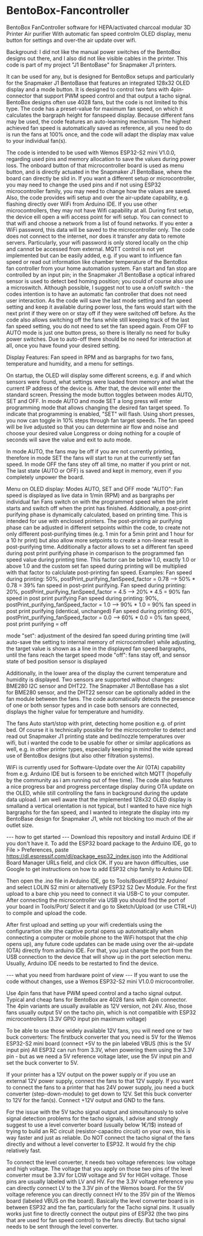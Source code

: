 # BentoBox-Fancontroller
BentoBox FanController software for HEPA/activated charcoal modular 3D Printer Air purifier
With automatic fan speed controlm OLED display, menu button for settings and over-the air update over wifi.

Background: I did not like the manual power switches of the BentoBox designs out there, and I also did not like visible cables in the printer.
This code is part of my project "J1 BentoBase" for Snapmaker J1 printers.

It can be used for any, but is designed for BentoBox setups and particularly for the Snapmaker J1 BentoBase that features an integrated 128x32 OLED display and a mode button.
It is designed to control two fans with 4pin-connector that support PWM speed control and that output a tacho signal. BentoBox designs often use 4028 fans, but the code is not limited to this type.
The code has a preset-value for maximum fan speed, on which it calculates the bargraph height for fanspeed display. 
Because different fans may be used, the code features an auto-learning mechanism. The highest achieved fan speed is automatically saved as reference, all you need to do is run the fans at 100% once, and the code will adapt the display max value to your individual fan(s).

The code is intended to be used with Wemos ESP32-S2 mini V1.0.0, regarding used pins and memory allocation to save the values during power loss. The onboard button of that microcontroller board is used as menu button, and is directly actuated in the Snapmaker J1 BentoBase, where the board can directly be slid in.
If you want a different setup or microcontroller, you may need to change the used pins and if not using ESP32 microcontroller family, you may need to change how the values are saved.
Also, the code provides wifi setup and over the air-update capability, e.g. flashing directly over WiFi from Arduino IDE.
If you use other microcontrollers, they may not have Wifi capability at all.
During first setup, the device eill open a wifi access point for wifi setup. You can connect to that wifi and choose a network from a list of found networks. If you enter a WiFi password, this data will be saved to the microcontroller only.
The code does not connect to the internet, nor does it transfer any data to remote servers. Particularly, your wifi password is only stored locally on the chip and cannot be accessed from external.
MQTT control is not yet implemented but can be easily added, e.g. if you want to influence fan speed or read out information like chamber temperature of the BentoBox fan controller from your home automation system.
Fan start and fan stop are controlled by an input pin; in the Snapmaker J1 BentoBase a optical infrared sensor is used to detect bed homing position; you could of course also use a microswitch.
Although possible, I suggest not to use a on/off switch - the codes intention is to have an automatic fan controller that does not need user interaction. As the code will save the last mode setting and fan speed setting and keep it available during power loss, the fans would start with the next print if they were on or stay off if they were switched off before.
As the code also allows switching off the fans while still keeping track of the last fan speed setting, you do not need to set the fan speed again.
From OFF to AUTO mode is just one button press, so there is literally no need for bulky power switches.
Due to auto-off there should be no need for interaction at all, once you have found your desired setting.


Display Features: 
Fan speed in RPM and as bargraphs for two fans, temperature and humidity, and a menu for settings.

On startup, the OLED will display some different screens, e.g. if and which sensors were found, what settings were loaded from memory and what the current IP address of the device is.
After that, the device will enter the standard screen. Pressing the mode button toggles between modes AUTO, SET and OFF. 
In mode AUTO and mode SET a long press will enter programming mode that allows changing the desired fan target speed.
To indicate that programming is enabled, "SET" will flash. Using short presses, you now can toggle in 10% steps through fan target speeds. The fan speed will be live adjusted so that you can determine air flow and noise and choose your desired value Longpress or doing nothing for a couple of seconds will save the value and exit to auto mode.

In mode AUTO, the fans may be off if you are not currently printing, therefore in mode SET the fans will start to run at the currently set fan speed. In mode OFF the fans stey off all time, no matter if you print or not.
The last state (AUTO or OFF) is saved and kept in memory, even if you completely unpower the board.

Menu on OLED display: Modes AUTO, SET and OFF
  mode "AUTO":  Fan speed is displayed as live data in 1/min (RPM) and as bargraphs per individual fan
                Fans switch on with the programmed speed when the print starts and switch off when the print has finished.
                Additionally, a post-print purifying phase is dynamically calculated, based on printing time. This is intended for use with enclosed printers.
                The post-printing air purifying phase can be adjusted in different setpoints within the code, to create not only different post-purifying times (e.g. 1 min for a 5min print and 1 hour for a 10 hr                  print) but also allow more setpoints to create a non-linear result in post-purifying time.
                Additionally a factor allows to set a different fan speed during post print purifying phase in comparison to the programmed fan speed value during printing time.
                This factor can be below 1.0, exactly 1.0 or above 1.0 and the custom set fan speed during printing will be multiplied with that factor to calclulate post-printing fan speed.
                Examples:
                Fan speed during printing: 50%, postPrint_purifying_fanSpeed_factor = 0.78 --> 50% * 0.78 = 39% fan speed in post-print purifying.
                Fan speed during printing: 20%, postPrint_purifying_fanSpeed_factor = 4.5 --> 20% * 4.5 = 90% fan speed in post print purifying
                Fan speed during printing: 90%, postPrint_purifying_fanSpeed_factor = 1.0 --> 90% * 1.0 = 90% fan speed in post print purifying (identical, unchanged)
                Fan speed during printing: 60%, postPrint_purifying_fanSpeed_factor = 0.0 --> 60% * 0.0 = 0% fan speed, post print purifying = off
                
  mode "set": adjustment of the desired fan speed during printing time (will auto-save the setting to internal memory of microcontroller)
              while adjusting, the target value is shown as a line in the displayed fan speed bargraphs, until the fans reach the target speed
  mode "off": fans stay off, and sensor state of bed position sensor is displayed

Additionally,  in the lower area of the display the current temperature and humidity is displayed. Two sensors are supported without changes: BME280 I2C sensor and DHT22.
The Snapmaker J1 BentoBase has a slot for BME280 sensor, and the DHT22 sensor can be optionally added in the fan module between the fans.
The code automatically detects the presence of one or both sensor types and in case both sensors are connected, displays the higher value for temperature and humidity.

The fans Auto start/stop with print, detecting home position e.g. of print bed.
Of course it is technically possible for the microcontroller to detect and read out Snapmaker J1 printing state and bed/nozzle temperatures over wifi, but i wanted the code to be usable for other or similar applications as well, e.g. in other printer types, especially keeping in mind the wide spread use of BentoBox designs (but also other filtration systems).

WiFi is currently used for Software-Update over the Air (OTA) capability from e.g. Arduino IDE but is forseen to be enriched witch MQTT (hopefully by the community as i am running out of free time).
The code also features a nice progress bar and progress percentage display during OTA update on the OLED, while still controlling the fans in background during the update data upload.
I am well aware that the implemented 128x32 OLED display is smalland a vertical orientation is not typical, but I wanted to have nice high bargraphs for the fan speed, and I wanted to integrate the display into my BentoBase design for Snapmaker J1, while not blocking too much of the air outlet size.

--- how to get started ---
Download this repository and install Arduino IDE if you don't have it.
To add the ESP32 board package to the Arduino IDE, go to File > Preferences, paste https://dl.espressif.com/dl/package_esp32_index.json into the Additional Board Manager URLs field, and click OK.
If you are havon difficulties, use Google to get instructions on how to add ESP32 chip family to Arduino IDE.

Then open the .ino file in Arduino IDE, go to Tools/Board/ESP32 Arduino/ and select LOLIN S2 mini or alternatively ESP32 S2 Dev Module.
For the first upload to a bare chip you need to connect it via USB-C to your computer.
After connecting the microcontroller via USB you should find the port of your board in Tools/Port/
Select it and go to Sketch/Upload (or use CTRL+U) to compile and upload the code.

After first upload and setting up your wifi credentials using the configurartion site (the captive portal opens up automatically when connecting a computer or mobile phone to the WiFi hotspot that the chip opens up), any future code updates can be made using over the air-update (OTA) directly from arduino IDE. For that, you just change the port from the USB connection to the device that will show up in the port selection menu. Usually, Arduino IDE needs to be restarted to find the device.


--- what you need from hardware point of view ---
If you want to use the code without changes, use a Wemos ESP32-S2 mini V1.0.0 microcontroller.

Use 4pin fans that have PWM speed control and a tacho signal output.
Typical and cheap fans for BentoBox are 4028 fans with 4pin connector. The 4pin variants are usually available as 12V version, not 24V.
Also, those fans usually output 5V on the tacho pin, which is not compatible with ESP32 microcontrollers (3.3V GPIO input pin maximum voltage)

To be able to use those widely available 12V fans, you will need one or two buck converters:
The firstbuck converter that you need is 5V for the Wemos ESP32-S2 mini board (connect +5V to the pin labeled VBUS (this is the 5V input pin)
All ESP32 can run from 3.3V, when powering them using the 3.3V pin - but as we need a 5V reference voltage later, use the 5V input pin and set the buck converter to 5V. 

If your printer has a 12V output on the power supply or if you use an external 12V power supply, connect the fans to that 12V supply.
If you want to connect the fans to a printer that has 24V power supply, jou need a buck converter (step-down-module) to get down to 12V.
Set this buck converter to 12V for the fan(s). Connect +12V output and GND to the fans.

For the issue with the 5V tacho signal output and simoultanously to solve signal detection problems for the tacho signals, I advise and strongly suggest to use a level converter board (usually below 1€/1$) instead of trying to build an RC circuit (resistor-capacitro circuit) on your own, this is way faster and just as reliable.
Do NOT connect the tacho signal of the fans directly and without a level converter to ESP32. It would fry the chip relatively fast.

To connect the level converter, it needs two voltage references: low voltage and high voltage. The voltage that you apply on those two pins of the level converter msut be 3.3V for LOW voltage and 5V for HIGH voltage. Those pins are usually labeled with LV and HV. 
For the 3.3V voltage reference you can directly connect LV to the 3.3V pin of the Wemos board. 
For the 5V voltage reference you can directly connect HV to the 35V pin of the Wemos board (labeled VBUS on the board). 
Basically the level converter board is in between ESP32 and the fan, particularly for the Tacho signal pins. 
It usually works just fine to directly connect the output pins of ESP32 (the two pins that are used for fan speed control) to the fans directly. 
But tacho signal needs to be sent through the level converter.





